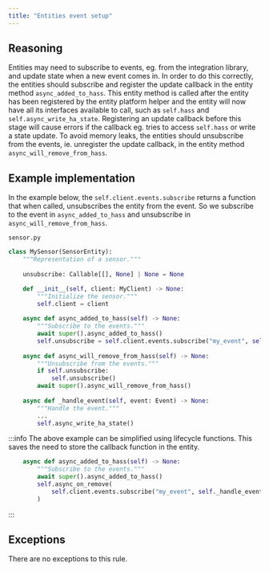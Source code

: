 ```yaml
---
title: "Entities event setup"
---
```


## Reasoning

Entities may need to subscribe to events, eg. from the integration library, and update state when a new event comes in.
In order to do this correctly, the entities should subscribe and register the update callback in the entity method `async_added_to_hass`.
This entity method is called after the entity has been registered by the entity platform helper and the entity will now have all its interfaces available to call, such as `self.hass` and `self.async_write_ha_state`.
Registering an update callback before this stage will cause errors if the callback eg. tries to access `self.hass` or write a state update.
To avoid memory leaks, the entities should unsubscribe from the events, ie. unregister the update callback, in the entity method `async_will_remove_from_hass`.

## Example implementation

In the example below, the `self.client.events.subscribe` returns a function that when called, unsubscribes the entity from the event.
So we subscribe to the event in `async_added_to_hass` and unsubscribe in `async_will_remove_from_hass`.

`sensor.py`
```python {10-13,15-19} showLineNumbers
class MySensor(SensorEntity):
    """Representation of a sensor."""
    
    unsubscribe: Callable[[], None] | None = None

    def __init__(self, client: MyClient) -> None:
        """Initialize the sensor."""
        self.client = client
    
    async def async_added_to_hass(self) -> None:
        """Subscribe to the events."""
        await super().async_added_to_hass()
        self.unsubscribe = self.client.events.subscribe("my_event", self._handle_event)
    
    async def async_will_remove_from_hass(self) -> None:
        """Unsubscribe from the events."""
        if self.unsubscribe:
            self.unsubscribe()
        await super().async_will_remove_from_hass()
    
    async def _handle_event(self, event: Event) -> None:
        """Handle the event."""
        ...
        self.async_write_ha_state()
```

:::info
The above example can be simplified using lifecycle functions.
This saves the need to store the callback function in the entity.
```python showLineNumbers
    async def async_added_to_hass(self) -> None:
        """Subscribe to the events."""
        await super().async_added_to_hass()
        self.async_on_remove(
            self.client.events.subscribe("my_event", self._handle_event)
        )
```
:::

## Exceptions

There are no exceptions to this rule.

